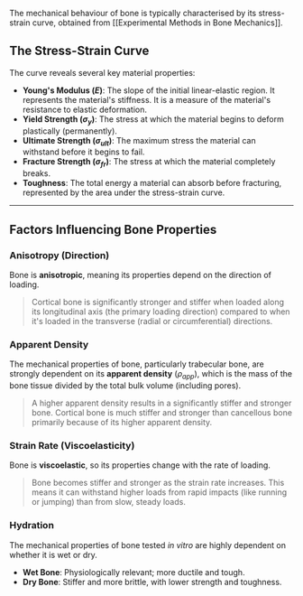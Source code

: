 The mechanical behaviour of bone is typically characterised by its stress-strain curve, obtained from [[Experimental Methods in Bone Mechanics]].

## The Stress-Strain Curve
The curve reveals several key material properties:
- **Young's Modulus ($E$)**: The slope of the initial linear-elastic region. It represents the material's stiffness. It is a measure of the material's resistance to elastic deformation.
- **Yield Strength ($\sigma_y$)**: The stress at which the material begins to deform plastically (permanently).
- **Ultimate Strength ($\sigma_{ult}$)**: The maximum stress the material can withstand before it begins to fail.
- **Fracture Strength ($\sigma_{fr}$)**: The stress at which the material completely breaks.
- **Toughness**: The total energy a material can absorb before fracturing, represented by the area under the stress-strain curve.


---

## Factors Influencing Bone Properties

### Anisotropy (Direction)
Bone is **anisotropic**, meaning its properties depend on the direction of loading.
> Cortical bone is significantly stronger and stiffer when loaded along its longitudinal axis (the primary loading direction) compared to when it's loaded in the transverse (radial or circumferential) directions.

### Apparent Density
The mechanical properties of bone, particularly trabecular bone, are strongly dependent on its **apparent density** ($\rho_{app}$), which is the mass of the bone tissue divided by the total bulk volume (including pores).
> A higher apparent density results in a significantly stiffer and stronger bone. Cortical bone is much stiffer and stronger than cancellous bone primarily because of its higher apparent density.

### Strain Rate (Viscoelasticity)
Bone is **viscoelastic**, so its properties change with the rate of loading.
> Bone becomes stiffer and stronger as the strain rate increases. This means it can withstand higher loads from rapid impacts (like running or jumping) than from slow, steady loads.

### Hydration
The mechanical properties of bone tested *in vitro* are highly dependent on whether it is wet or dry.
- **Wet Bone**: Physiologically relevant; more ductile and tough.
- **Dry Bone**: Stiffer and more brittle, with lower strength and toughness.
